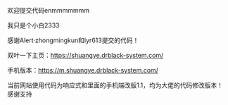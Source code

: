 欢迎提交代码enmmmmmmm

我只是个小白2333

感谢Alert·zhongmingkun和lyr613提交的代码！

双叶一下主页：https://shuangye.drblack-system.com/

手机版本：https://m.shuangye.drblack-system.com/

当前网站使用代码为响应式和里面的手机端改版1.1，均为大佬的代码修改版本！感谢支持

